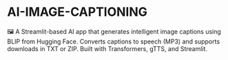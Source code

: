 # AI-IMAGE-CAPTIONING
🖼️ A Streamlit-based AI app that generates intelligent image captions using BLIP from Hugging Face. Converts captions to speech (MP3) and supports downloads in TXT or ZIP. Built with Transformers, gTTS, and Streamlit.

